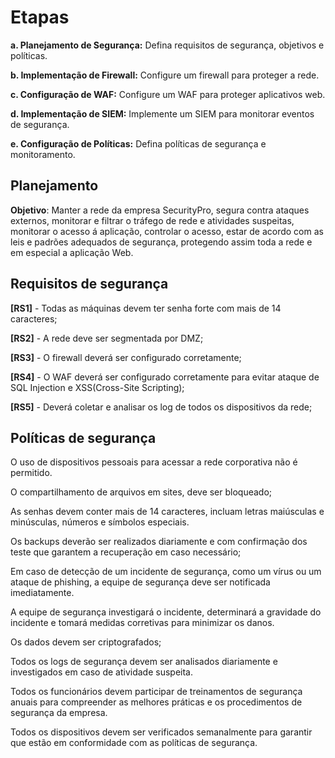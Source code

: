 <h1>Etapas</h1>

**a. Planejamento de Segurança:** Defina requisitos de segurança, objetivos e políticas.

**b. Implementação de Firewall:** Configure um firewall para proteger a rede.

**c. Configuração de WAF:** Configure um WAF para proteger aplicativos web.

**d. Implementação de SIEM:** Implemente um SIEM para monitorar eventos de segurança.

**e. Configuração de Políticas:** Defina políticas de segurança e monitoramento.

<h2>Planejamento</h2>

**Objetivo**: 
Manter a rede da empresa SecurityPro, segura contra ataques externos, monitorar e filtrar o tráfego de rede e atividades suspeitas, monitorar o acesso á aplicação, controlar o acesso, estar de acordo com as leis e padrões adequados de segurança, protegendo assim toda a rede e em especial a aplicação Web. 

<h2>Requisitos de segurança</h2>

**[RS1]** - Todas as máquinas devem ter senha forte com mais de 14 caracteres; 

**[RS2]** - A rede deve ser segmentada por DMZ; 

**[RS3]** - O firewall deverá ser configurado corretamente; 

**[RS4]** - O WAF deverá ser configurado corretamente para evitar ataque de SQL Injection e XSS(Cross-Site Scripting); 

**[RS5]** - Deverá coletar e analisar os log de todos os dispositivos da rede; 

<h2>Políticas de segurança</h2>

O uso de dispositivos pessoais para acessar a rede corporativa não é permitido. 

O compartilhamento de arquivos em sites, deve ser bloqueado; 

As senhas devem conter mais de 14 caracteres, incluam letras maiúsculas e minúsculas, números e símbolos especiais.

Os backups deverão ser realizados diariamente e com confirmação dos teste que garantem a recuperação em caso necessário; 

 Em caso de detecção de um incidente de segurança, como um vírus ou um ataque de phishing, a equipe de segurança deve ser notificada imediatamente.

A equipe de segurança investigará o incidente, determinará a gravidade do incidente e tomará medidas corretivas para minimizar os danos.

Os dados devem ser criptografados; 

Todos os logs de segurança devem ser analisados diariamente e investigados em caso de atividade suspeita.

Todos os funcionários devem participar de treinamentos de segurança anuais para compreender as melhores práticas e os procedimentos de segurança da empresa.

Todos os dispositivos devem ser verificados semanalmente para garantir que estão em conformidade com as políticas de segurança.
